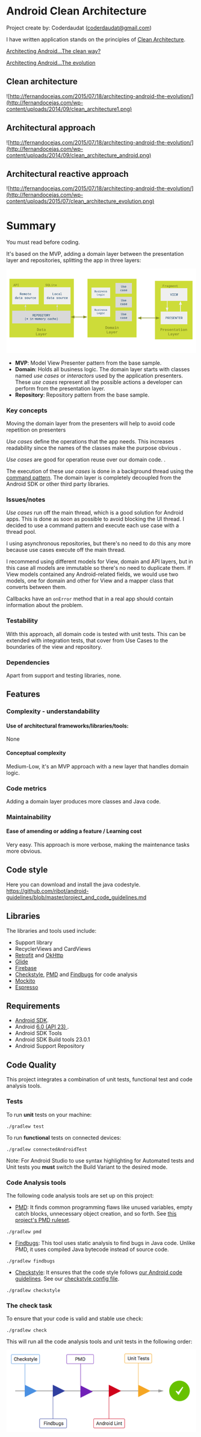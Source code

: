 Android Clean Architecture
=========================

Project create by: Coderdaudat (coderdaudat@gmail.com)

I have written application stands on the principles of [Clean Architecture](https://blog.8thlight.com/uncle-bob/2012/08/13/the-clean-architecture.html).

[Architecting Android…The clean way?](http://fernandocejas.com/2014/09/03/architecting-android-the-clean-way/)

[Architecting Android…The evolution](http://fernandocejas.com/2015/07/18/architecting-android-the-evolution/)

Clean architecture
-----------------
![http://fernandocejas.com/2015/07/18/architecting-android-the-evolution/](http://fernandocejas.com/wp-content/uploads/2014/09/clean_architecture1.png)

Architectural approach
-----------------
![http://fernandocejas.com/2015/07/18/architecting-android-the-evolution/](http://fernandocejas.com/wp-content/uploads/2014/09/clean_architecture_android.png)

Architectural reactive approach
-----------------
![http://fernandocejas.com/2015/07/18/architecting-android-the-evolution/](http://fernandocejas.com/wp-content/uploads/2015/07/clean_architecture_evolution.png)


Summary
=========================
You must read before coding.

It's based on the MVP, adding a domain layer between the presentation layer and repositories, splitting the app in three layers:

![Check Diagram](images/mvp-clean.png)

* **MVP**: Model View Presenter pattern from the base sample.
* **Domain**: Holds all business logic. The domain layer starts with classes named *use cases* or *interactors* used by the application presenters. These *use cases* represent all the possible actions a developer can perform from the presentation layer.
* **Repository**: Repository pattern from the base sample.

### Key concepts
 Moving the domain layer from the presenters will help to avoid code repetition on presenters

*Use cases* define the operations that the app needs. This increases readability since the names of the classes make the purpose obvious .

*Use cases* are good for operation reuse over our domain code. .

The execution of these *use cases* is done in a background thread using the [command pattern](http://www.oodesign.com/command-pattern.html). The domain layer is completely decoupled from the Android SDK or other third party libraries.

### Issues/notes
*Use cases* run off the main thread, which is a good solution for Android apps.  This is done as soon as possible to avoid blocking the UI thread. I decided to use a command pattern and execute each use case with a thread pool.

I using asynchronous repositories, but there's no need to do this any more because use cases execute off the main thread.

I recommend using different models for View, domain and API layers, but in this case all models are immutable so there's no need to duplicate them. If View models contained any Android-related fields, we would use two models, one for domain and other for View and a mapper class that converts between them.

Callbacks have an `onError` method that in a real app should contain information about the problem.

### Testability

With this approach, all domain code is tested with unit tests. This can be extended with integration tests, that cover from Use Cases to the boundaries of the view and repository.

### Dependencies

Apart from support and testing libraries, none.

## Features

### Complexity - understandability

#### Use of architectural frameworks/libraries/tools:

None

#### Conceptual complexity

Medium-Low, it's an MVP approach with a new layer that handles domain logic.

### Code metrics


Adding a domain layer produces more classes and Java code.

### Maintainability

#### Ease of amending or adding a feature / Learning cost
Very easy. This approach is more verbose, making the maintenance tasks more obvious.


Code style
-----------

Here you can download and install the java codestyle.
https://github.com/ribot/android-guidelines/blob/master/project_and_code_guidelines.md

## Libraries

The libraries and tools used include:

- Support library
- RecyclerViews and CardViews
- [Retrofit](http://square.github.io/retrofit/) and [OkHttp](https://github.com/square/okhttp)
- [Glide](https://github.com/bumptech/glide)
- [Firebase](https://www.firebase.com/docs/android/)
- [Checkstyle](http://checkstyle.sourceforge.net/), [PMD](https://pmd.github.io/) and [Findbugs](http://findbugs.sourceforge.net/) for code analysis
- [Mockito](http://mockito.org/)
- [Espresso](https://google.github.io/android-testing-support-library/)

## Requirements

- [Android SDK](http://developer.android.com/sdk/index.html).
- Android [6.0 (API 23) ](http://developer.android.com/tools/revisions/platforms.html#6.0).
- Android SDK Tools
- Android SDK Build tools 23.0.1
- Android Support Repository

## Code Quality

This project integrates a combination of unit tests, functional test and code analysis tools.

### Tests

To run **unit** tests on your machine:

```
./gradlew test
```

To run **functional** tests on connected devices:

```
./gradlew connectedAndroidTest
```

Note: For Android Studio to use syntax highlighting for Automated tests and Unit tests you **must** switch the Build Variant to the desired mode.

### Code Analysis tools

The following code analysis tools are set up on this project:

* [PMD](https://pmd.github.io/): It finds common programming flaws like unused variables, empty catch blocks, unnecessary object creation, and so forth. See [this project's PMD ruleset](config/quality/pmd/pmd-ruleset.xml).

```
./gradlew pmd
```

* [Findbugs](http://findbugs.sourceforge.net/): This tool uses static analysis to find bugs in Java code. Unlike PMD, it uses compiled Java bytecode instead of source code.

```
./gradlew findbugs
```

* [Checkstyle](http://checkstyle.sourceforge.net/): It ensures that the code style follows [our Android code guidelines](https://github.com/ribot/android-guidelines/blob/master/project_and_code_guidelines.md#2-code-guidelines). See our [checkstyle config file](config/quality/checkstyle/checkstyle-config.xml).

```
./gradlew checkstyle
```

### The check task

To ensure that your code is valid and stable use check:

```
./gradlew check
```

This will run all the code analysis tools and unit tests in the following order:

![Check Diagram](images/check-task-diagram.png)
